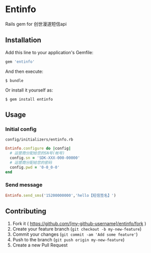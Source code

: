 # Entinfo

Rails gem for 创世漫道短信api

## Installation

Add this line to your application's Gemfile:

```ruby
gem 'entinfo'
```

And then execute:

    $ bundle

Or install it yourself as:

    $ gem install entinfo

## Usage

### Initial config
`config/initializers/entinfo.rb`

```ruby
Entinfo.configure do |config|
  # 运营商分配给您的SN号(帐号)
  config.sn = 'SDK-XXX-000-00000'
  # 运营商分配给您的密码
  config.pwd = '0-0_0-0'
end
```

### Send message

```ruby
Entinfo.send_sms('15200000000','hello【短信签名】')
```

## Contributing

1. Fork it ( https://github.com/[my-github-username]/entinfo/fork )
2. Create your feature branch (`git checkout -b my-new-feature`)
3. Commit your changes (`git commit -am 'Add some feature'`)
4. Push to the branch (`git push origin my-new-feature`)
5. Create a new Pull Request

